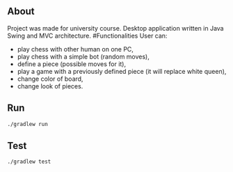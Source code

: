## About
Project was made for university course. Desktop application written in Java Swing and MVC architecture.
#Functionalities 
 User can:
 
 - play chess with other human on one PC,
 - play chess with a simple bot (random moves),
 - define a piece (possible moves for it),
 - play a game with a previously defined piece (it will replace white queen),
 - change color of board,
 - change look of pieces.
 
## Run
```bash
./gradlew run
```

## Test

```bash
./gradlew test
```
